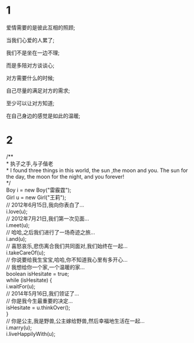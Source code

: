 
# 1

<p>爱情需要的是彼此互相的照顾;</p>
<p>当我们心爱的人累了;</p>
<p>我们不是坐在一边不理;</p>
<p>而是多陪对方谈谈心;</p>
<p>对方需要什么的时候;</p>
<p>自己尽量的满足对方的需求;</p>
<p>至少可以让对方知道;</p>
<p>在自己身边的感觉是如此的温暖;</p>


# 2

<div id="code">
    <span class="comments">/**</span><br />
    <span class="space"/><span class="comments">* 执子之手,与子偕老</span><br />
    <span class="space"/><span class="comments">* I found three things in this world, the sun ,the moon and you. The sun for the day, the moon for the night, and you forever! </span><br />
    <span class="space"/><span class="comments">*/</span><br />
    Boy i = <span class="keyword">new</span> Boy(<span class="string">"雷霰霆"</span>);<br />
    Girl u = <span class="keyword">new</span> Girl(<span class="string">"王莉"</span>);<br />
    <span class="comments">// 2012年6月15日,我向你表白了... </span><br />
    i.love(u);<br />
    <span class="comments">// 2012年7月21日,我们第一次见面...</span><br />
    i.meet(u);<br />
    <span class="comments">// 哈哈,之后我们进行了一场奇迹之旅...</span><br />
    i.and(u);<br />
    <span class="comments">// 喜怒哀乐,悲伤离合我们共同面对,我们始终在一起...</span><br />
    i.takeCareOf(u);<br />
    <span class="comments">// 你说要给我生宝宝,哈哈,你不知道我心里有多开心...</span><br />
    <span class="comments">// 我想给你一个家,一个温暖的家...</span><br />
    <span class="keyword">boolean</span> isHesitate = <span class="keyword">true</span>;<br />
    <span class="keyword">while</span> (isHesitate) {<br />
    <span class="placeholder"/>i.waitFor(u);<br />
    <span class="placeholder"/><span class="comments">// 2014年5月16日,我们领证了...</span><br />
    <span class="placeholder"/><span class="comments">// 你是我今生最重要的决定...</span><br />
    <span class="placeholder"/>isHesitate = u.thinkOver();<br />
    }<br />
    <span class="comments">// 你是公主,我是野兽,公主嫁给野兽,然后幸福地生活在一起...</span><br />
    i.marry(u);<br />
    i.liveHappilyWith(u);<br />
</div>




